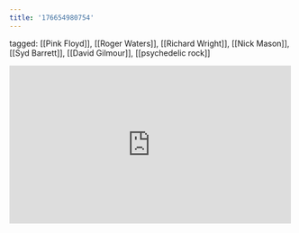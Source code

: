 ```yaml
---
title: '176654980754'
---
```

tagged: [[Pink Floyd]], [[Roger Waters]], [[Richard Wright]], [[Nick Mason]], [[Syd Barrett]], [[David Gilmour]], [[psychedelic rock]]
<iframe allow="accelerometer; autoplay; clipboard-write; encrypted-media; gyroscope; picture-in-picture" allowfullscreen="" frameborder="0" height="281" id="youtube_iframe" src="https://www.youtube.com/embed/Z6va7xCZPPc?feature=oembed&amp;enablejsapi=1&amp;origin=https://safe.txmblr.com&amp;wmode=opaque" width="500"></iframe>